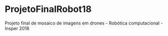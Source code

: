 # ProjetoFinalRobot18
Projeto final de mosaico de imagens em drones - Robótica computacional - Insper 2018
